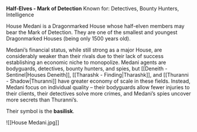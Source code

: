**Half-Elves - Mark of Detection**
Known for: Detectives, Bounty Hunters, Intelligence

House Medani is a Dragonmarked House whose half-elven members may bear the Mark of Detection. They are one of the smallest and youngest Dragonmarked Houses (being only 1500 years old).

Medani’s financial status, while still strong as a major House, are considerably weaker than their rivals due to their lack of success establishing an economic niche to monopolize. Medani agents are bodyguards, detectives, bounty hunters, and spies, but [[Deneith - Sentinel|Houses Deneith]], [[Tharashk - Finding|Tharashk]], and [[Thuranni - Shadow|Thuranni]]
have greater economy of scale in these fields. Instead, Medani focus on individual quality – their bodyguards allow fewer injuries to their clients, their detectives solve more crimes, and Medani’s spies uncover more secrets than Thuranni’s.

Their symbol is the **basilisk**.

![[House Medani.jpg]]